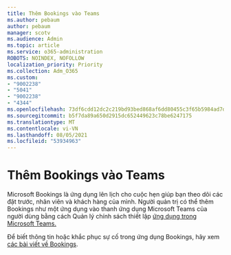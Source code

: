 ```yaml
---
title: Thêm Bookings vào Teams
ms.author: pebaum
author: pebaum
manager: scotv
ms.audience: Admin
ms.topic: article
ms.service: o365-administration
ROBOTS: NOINDEX, NOFOLLOW
localization_priority: Priority
ms.collection: Adm_O365
ms.custom:
- "9002238"
- "5041"
- "9002238"
- "4344"
ms.openlocfilehash: 73df6cdd12dc2c219bd93bed868af6dd80455c3f65b5984ad7dbc65682b54bf2
ms.sourcegitcommit: b5f7da89a650d2915dc652449623c78be6247175
ms.translationtype: MT
ms.contentlocale: vi-VN
ms.lasthandoff: 08/05/2021
ms.locfileid: "53934963"
---
```

# <a name="adding-bookings-to-teams"></a>Thêm Bookings vào Teams

Microsoft Bookings là ứng dụng lên lịch cho cuộc hẹn giúp bạn theo dõi các đặt trước, nhân viên và khách hàng của mình. Người quản trị có thể thêm Bookings như một ứng dụng vào thanh ứng dụng Microsoft Teams của người dùng bằng cách Quản lý chính sách thiết lập [ứng dụng trong Microsoft Teams.](https://docs.microsoft.com/microsoftteams/teams-app-setup-policies)

Để biết thông tin hoặc khắc phục sự cố trong ứng dụng Bookings, hãy xem [các bài viết về Bookings](https://docs.microsoft.com/microsoft-365/bookings/bookings-faq).
